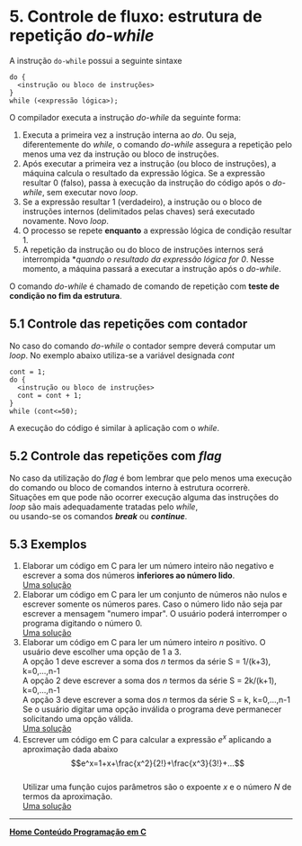 # 5. Controle de fluxo: estrutura de repetição *do-while*

A instrução `do-while` possui a seguinte sintaxe  
```
do {
  <instrução ou bloco de instruções>
}
while (<expressão lógica>);
```  
O compilador executa a instrução *do-while* da seguinte forma:
1. Executa a primeira vez a instrução interna ao *do*. 
Ou seja, diferentemente do *while*, o comando *do-while* assegura a repetição pelo menos uma vez da instrução ou bloco de instruções.
2. Após executar a primeira vez a instrução (ou bloco de instruções), a máquina calcula o resultado da expressão lógica. 
Se a expressão resultar 0 (falso), passa à execução da instrução do código após o *do-while*, sem executar novo *loop*.
4. Se a expressão resultar 1 (verdadeiro), a instrução ou o bloco de instruções internos (delimitados pelas chaves) será executado novamente. Novo *loop*.
5. O processo se repete **enquanto** a expressão lógica de condição resultar 1.
6. A repetição da instrução ou do bloco de instruções internos será interrompida **quando o resultado da expressão lógica for 0*. 
Nesse momento, a máquina passará a executar a instrução após o *do-while*.  

O comando *do-while* é chamado de comando de repetição com **teste de condição no fim da estrutura**.

## 5.1 Controle das repetições com **contador**  
No caso do comando *do-while* o contador sempre deverá computar um *loop*. No exemplo abaixo utiliza-se a variável designada *cont*  
```
cont = 1;
do {
  <instrução ou bloco de instruções>
  cont = cont + 1;
}
while (cont<=50);
```  
A execução do código é similar à aplicação com o *while*.

## 5.2 Controle das repetições com *flag*
No caso da utilização do *flag* é bom lembrar que pelo menos uma execução do comando ou bloco de comandos interno à estrutura ocorrerè.  
Situações em que pode não ocorrer execução alguma das instruções do *loop* são mais adequadamente tratadas pelo *while*,  
ou usando-se os comandos ***break*** ou ***continue***.

## 5.3 Exemplos
1. Elaborar um código em C para ler um número inteiro não negativo e escrever a soma dos números **inferiores ao número lido**.  
[Uma solução](https://github.com/claytonjasilva/prog_exemplos/blob/main/cursoCcomandoDoWhile1.c)  
2. Elaborar um código em C para ler um conjunto de números não nulos e escrever somente os números pares. 
Caso o número lido não seja par escrever a mensagem "numero impar".
O usuário poderá interromper o programa digitando o número 0.   
[Uma solução](https://github.com/claytonjasilva/prog_exemplos/blob/main/cursoCcomandoDoWhile2.c)
3. Elaborar um código em C para ler um número inteiro *n* positivo. O usuário deve escolher uma opção de 1 a 3.  
A opção 1 deve escrever a soma dos *n* termos da série S = 1/(k+3), k=0,...,n-1  
A opção 2 deve escrever a soma dos *n* termos da série S = 2k/(k+1), k=0,...,n-1  
A opção 3 deve escrever a soma dos *n* termos da série S = k, k=0,...,n-1  
Se o usuário digitar uma opção inválida o programa deve permanecer solicitando uma opção válida.  
[Uma solução](https://github.com/claytonjasilva/prog_exemplos/blob/main/cursoCcomandoDoWhile3.c)  
4. Escrever um código em C para calcular a expressão *e<sup>x</sup>* aplicando a aproximação dada abaixo  
$$e^x=1+x+\frac{x^2}{2!}+\frac{x^3}{3!}+...$$  
Utilizar uma função cujos parâmetros são o expoente *x* e o número *N* de termos da aproximação.  
[Uma solução](https://github.com/claytonjasilva/prog_exemplos/blob/main/cursoCcomandoFor.c)


___
**[Home Conteúdo Programação em C](https://github.com/claytonjasilva/claytonjasilva.github.io/blob/main/progC_aulas.md)**   

